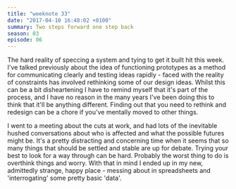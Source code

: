```yaml
---
title: "weeknote 33"
date: "2017-04-10 16:48:02 +0100"
summary: Two steps forward one step back
season: 03
episode: 06
---
```


The hard reality of speccing a system and tying to get it built hit this week. I've talked previously about the idea of functioning prototypes as a method for communicating clearly and testing ideas rapidly - faced with the reality of constraints has involved rethinking some of our design ideas. Whilst this can be a bit disheartening I have to remind myself that it's part of the process, and I have no reason in the many years I've been doing this to think that it'll be anything different. Finding out that you need to rethink and redesign can be a chore if you've mentally moved to other things.

I went to a meeting about the cuts at work, and had lots of the inevitable hushed conversations about who is affected and what the possible futures might be. It's a pretty distracting and concerning time when it seems that so many things that should be settled and stable are up for debate. Trying your best to look for a way through can be hard. Probably the worst thing to do is overthink things and worry. With that in mind I ended up in my new, admittedly strange, happy place - messing about in spreadsheets and 'interrogating' some pretty basic 'data'.
